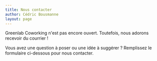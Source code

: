 ```yaml
---
title: Nous contacter
author: Cédric Bousmanne
layout: page
---
```

Greenlab Coworking n'est pas encore ouvert. Toutefois, nous adorons recevoir du courrier !

Vous avez une question à poser ou une idée à suggérer ? Remplissez le formulaire ci-dessous pour nous contacter.

<link href='http://www.greenlab-coworking.com/wp-content/plugins/easy-contact-forms/forms/styles/easyform/css/std.css?ver=1.4.9' rel='stylesheet' type='text/css' />

<div class='ufo-form' id='ufo-form-id-1'>
  <noscript>
  </noscript>
</div>
